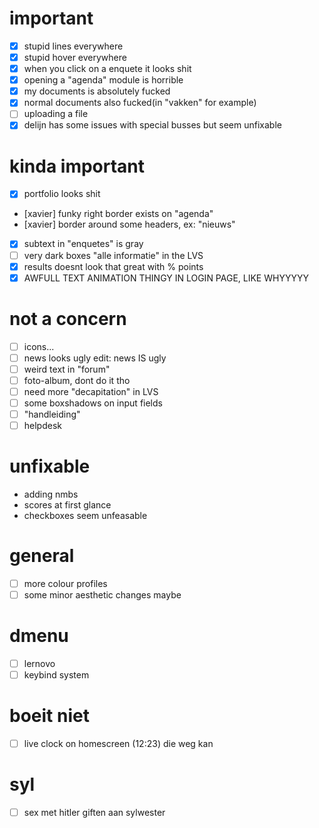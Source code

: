 # important
- [x] stupid lines everywhere
- [x] stupid hover everywhere
- [x] when you click on a enquete it looks shit
- [x] opening a "agenda" module is horrible
- [x] my documents is absolutely fucked 
- [x] normal documents also fucked(in "vakken" for example)
- [ ] uploading a file
- [x] delijn has some issues with special busses but seem unfixable 

# kinda important
- [x] portfolio looks shit
- [xavier] funky right border exists on "agenda"
- [xavier] border around some headers, ex: "nieuws"
- [x] subtext in "enquetes" is gray
- [ ] very dark boxes "alle informatie" in the LVS
- [x] results doesnt look that great with % points
- [X] AWFULL TEXT ANIMATION THINGY IN LOGIN PAGE, LIKE WHYYYYY

# not a concern
- [ ] icons...
- [ ] news looks ugly edit: news IS ugly
- [ ] weird text in "forum"
- [ ] foto-album, dont do it tho
- [ ] need more "decapitation" in LVS
- [ ] some boxshadows on input fields
- [ ] "handleiding"
- [ ] helpdesk

# unfixable
- adding nmbs
- scores at first glance
- checkboxes seem unfeasable

# general
- [ ] more colour profiles
- [ ] some minor aesthetic changes maybe

# dmenu
- [ ] lernovo
- [ ] keybind system
# boeit niet
- [ ] live clock on homescreen (12:23) die weg kan





































# syl
- [ ] sex met hitler giften aan sylwester
